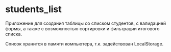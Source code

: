 # students_list
<p>Приложение для создания таблицы со списком студентов, с валидацией формы, а также с возможностью сортировки и фильтрации итогового списка.</p>
<p>Список хранится в памяти компьютера, т.к. задействован LocalStorage.</p>
